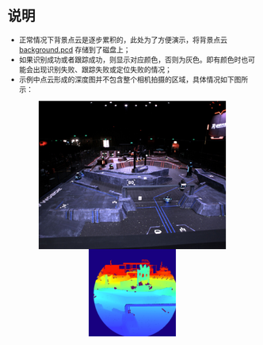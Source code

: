 # 说明

* 正常情况下背景点云是逐步累积的，此处为了方便演示，将背景点云 [background.pcd](../assets/clouds/background.pcd) 存储到了磁盘上；
* 如果识别成功或者跟踪成功，则显示对应颜色，否则为灰色。即有颜色时也可能会出现识别失败、跟踪失败或定位失败的情况；
* 示例中点云形成的深度图并不包含整个相机拍摄的区域，具体情况如下图所示：

<div align="center" float="left" style="display: flex; flex-direction: column; align-items: center;">
<img src="../doc/images/sample/camera.jpg" width=75% />
</a>
<img src="../doc/images/sample/lidar.png" width=35% />
</div>